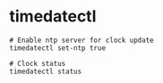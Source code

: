 # timedatectl

```shell
# Enable ntp server for clock update
timedatectl set-ntp true

# Clock status
timedatectl status
```
